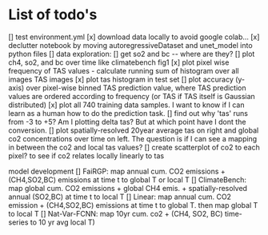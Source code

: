 # List of todo's

[] test environment.yml
[x] download data locally to avoid google colab...
[x] declutter notebook by moving autoregressiveDataset and unet_model into python files
[] data exploration:
	[] get so2 and bc -- where are they?
	[] plot ch4, so2, and bc over time like climatebench fig1 
    [x] plot pixel wise frequency of TAS values
        - calculate running sum of histogram over all images TAS images
    [x] plot tas histogram in test set
    [] plot accuracy (y-axis) over pixel-wise binned TAS prediction value, where TAS prediction values are ordered according to frequency (or TAS if TAS itself is Gaussian distributed)
    [x] plot all 740 training data samples. I want to know if I can learn as a human how to do the prediction task. 
        [] find out why 'tas' runs from -3 to +5? Am I plotting delta tas? But at which point have I dont the conversion.
        [] plot spatially-resolved 20year average tas on right and global co2 concentrations over time on left. The question is if I can see a mapping in between the co2 and local tas values?
    [] create scatterplot of co2 to each pixel? to see if co2 relates locally linearly to tas

model development
	[] FaiRGP: map annual cum. CO2 emissions + (CH4,SO2,BC) emissions at time t to global T or local T
	[] ClimateBench: map global cum. CO2 emissions + global CH4 emis. + spatially-resolved annual (SO2,BC) at time t to local T
	[] Linear: map annual cum. CO2 emission + (CH4,SO2,BC) emissions at time t to global T.
		then map global T to local T
	[] Nat-Var-FCNN: map 10yr cum. co2 + (CH4, SO2, BC) time-series to 10 yr avg local T) 